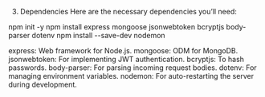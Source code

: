 3. Dependencies
   Here are the necessary dependencies you’ll need:

npm init -y
npm install express mongoose jsonwebtoken bcryptjs body-parser dotenv
npm install --save-dev nodemon

express: Web framework for Node.js.
mongoose: ODM for MongoDB.
jsonwebtoken: For implementing JWT authentication.
bcryptjs: To hash passwords.
body-parser: For parsing incoming request bodies.
dotenv: For managing environment variables.
nodemon: For auto-restarting the server during development.

